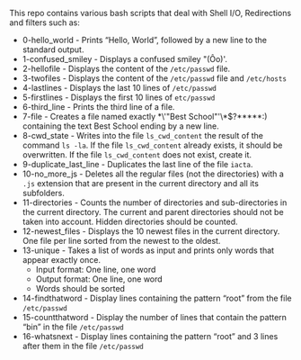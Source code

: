 This repo contains various bash scripts that deal with Shell I/O, Redirections and filters such as:

- 0-hello_world - Prints “Hello, World”, followed by a new line to the standard output.
- 1-confused_smiley -  Displays a confused smiley "(Ôo)'.
- 2-hellofile -  Displays the content of the `/etc/passwd` file.
- 3-twofiles - Displays the content of the `/etc/passwd` file and `/etc/hosts`
- 4-lastlines - Displays the last 10 lines of `/etc/passwd`
- 5-firstlines - Displays the first 10 lines of `etc/passwd`
- 6-third_line - Prints the third line of a file.
- 7-file - Creates a file named exactly \*\\'"Best School"\'\\*$\?\*\*\*\*\*:) containing the text Best School ending by a new line.
- 8-cwd_state -  Writes into the file `ls_cwd_content` the result of the command `ls -la`. If the file `ls_cwd_content` already exists, it should be overwritten. If the file `ls_cwd_content` does not exist, create it.
- 9-duplicate_last_line - Duplicates the last line of the file `iacta`.
- 10-no_more_js - Deletes all the regular files (not the directories) with a `.js` extension that are present in the current directory and all its subfolders.
- 11-directories - Counts the number of directories and sub-directories in the current directory. The current and parent directories should not be taken into account. Hidden directories should be counted.
- 12-newest_files - Displays the 10 newest files in the current directory. One file per line sorted from the newest to the oldest.
- 13-unique -  Takes a list of words as input and prints only words that appear exactly once.
  - Input format: One line, one word
  - Output format: One line, one word
  - Words should be sorted
- 14-findthatword - Display lines containing the pattern “root” from the file `/etc/passwd`
- 15-countthatword - Display the number of lines that contain the pattern “bin” in the file `/etc/passwd`
- 16-whatsnext - Display lines containing the pattern “root” and 3 lines after them in the file `/etc/passwd`
